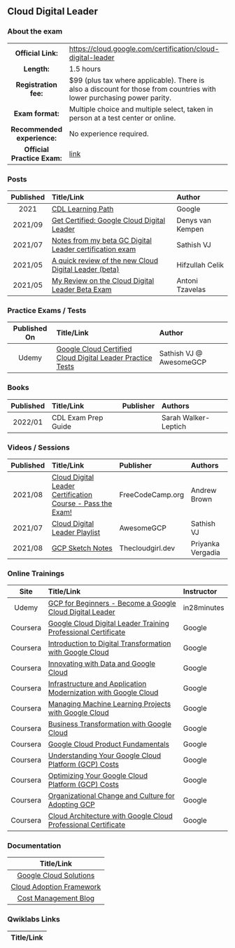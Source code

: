 ## Cloud Digital Leader

### About the exam

| | | |
| :---:         |     :---      |          :--- |
| **Official Link:** | https://cloud.google.com/certification/cloud-digital-leader | 
| **Length:** | 1.5 hours | 
| **Registration fee:** | $99 (plus tax where applicable). There is also a discount for those from countries with lower purchasing power parity. | 
| **Exam format:** | Multiple choice and multiple select, taken in person at a test center or online. | 
| **Recommended experience:** | No experience required. | 
| **Official Practice Exam:** | [link](https://docs.google.com/forms/d/e/1FAIpQLSfsSfkh9PE-HjdRRzJ24wPSjZrXF3gLxmncAYx31gyz2rLbtw/viewform) | 

### Posts
| Published | Title/Link | Author |
| :---:         |     :---      |          :--- |
| 2021 | [CDL Learning Path](https://cloud.google.com/training/business#cloud-digital-leader-path)  | Google |
| 2021/09 | [Get Certified: Google Cloud Digital Leader](https://blogs.sap.com/2021/09/11/get-certified-google-cloud-digital-leader/)  | Denys van Kempen |
| 2021/07 | [Notes from my beta GC Digital Leader certification exam](https://sathishvj.medium.com/notes-from-my-beta-google-cloud-digital-leader-certification-exam-e4f9fd1b119e) | Sathish VJ |
| 2021/05 | [A quick review of the new Cloud Digital Leader (beta)](https://www.linkedin.com/pulse/quick-review-new-cloud-digital-leader-beta-exam-hifzullah-celik/) | Hifzullah Celik |
| 2021/05 | [My Review on the Cloud Digital Leader Beta Exam](https://www.linkedin.com/pulse/my-review-cloud-digital-leader-beta-exam-antoni-tzavelas/) | Antoni Tzavelas |

### Practice Exams / Tests
| Published On | Title/Link | Author |
| :---:         |     :---      |          :--- |
| Udemy | [Google Cloud Certified Cloud Digital Leader Practice Tests](https://www.udemy.com/course/google-cloud-certified-cloud-digital-leader-practice-tests/?referralCode=1E7FA94F29E3481F9767) | Sathish VJ @ AwesomeGCP |

### Books
| Published | Title/Link | Publisher | Authors |
| :---:         |     :---     |     :---       |          :--- |
| 2022/01 | CDL Exam Prep Guide |  | Sarah Walker-Leptich |

### Videos / Sessions
| Published | Title/Link | Publisher | Authors |
| :---:         |     :---     |     :---       |          :--- |
| 2021/08 | [Cloud Digital Leader Certification Course - Pass the Exam!](https://www.youtube.com/watch?v=UGRDM86MBIQ)  | FreeCodeCamp.org  | Andrew Brown |
| 2021/07 | [Cloud Digital Leader Playlist](https://www.youtube.com/watch?v=DbGae0j9ijg&list=PLQMsfKRZZviSL8FxXFMM3iPiHBajmgMeU)  | AwesomeGCP  | Sathish VJ |
| 2021/08 | [GCP Sketch Notes](https://thecloudgirl.dev/)  | Thecloudgirl.dev  | Priyanka Vergadia |

### Online Trainings
| Site | Title/Link | Instructor |
| :---:         |     :---      |          :--- |
| Udemy | [GCP for Beginners - Become a Google Cloud Digital Leader](https://www.udemy.com/course/google-cloud-digital-leader-certification/?referralCode=49BA1E33CCD6D0E0546C)|in28minutes|
| Coursera | [Google Cloud Digital Leader Training Professional Certificate](https://www.coursera.org/professional-certificates/google-cloud-digital-leader-training) | Google |
| Coursera | [Introduction to Digital Transformation with Google Cloud](https://www.coursera.org/learn/introduction-to-digital-transformation-with-google-cloud) | Google |
| Coursera | [Innovating with Data and Google Cloud](https://www.coursera.org/learn/innovating-with-data-and-google-cloud) | Google |
| Coursera | [Infrastructure and Application Modernization with Google Cloud](https://www.coursera.org/learn/google-cloud-product-fundamentals) | Google |
| Coursera | [Managing Machine Learning Projects with Google Cloud](https://www.coursera.org/learn/machine-learning-business-professionals) | Google |
| Coursera | [Business Transformation with Google Cloud](https://www.coursera.org/learn/business-transformation-google-cloud) | Google |
| Coursera | [Google Cloud Product Fundamentals](https://www.coursera.org/learn/google-cloud-product-fundamentals) | Google |
| Coursera | [Understanding Your Google Cloud Platform (GCP) Costs](https://www.coursera.org/learn/gcp-cost-management#syllabus) | Google |
| Coursera | [Optimizing Your Google Cloud Platform (GCP) Costs](https://www.coursera.org/learn/gcp-cost-optimization#syllabus) | Google |
| Coursera | [Organizational Change and Culture for Adopting GCP](https://www.coursera.org/specializations/organizational-change-and-culture-for-adopting-google-cloud) | Google |
| Coursera | [Cloud Architecture with Google Cloud Professional Certificate](https://www.coursera.org/professional-certificates/gcp-cloud-architect) | Google |


### Documentation
|  Title/Link |
| :---:         |
| [Google Cloud Solutions](https://cloud.google.com/solutions) |
| [Cloud Adoption Framework](https://cloud.google.com/adoption-framework) |
| [Cost Management Blog](https://cloud.google.com/blog/topics/cost-management) |

### Qwiklabs Links
|  Title/Link  |
| :---:         |
